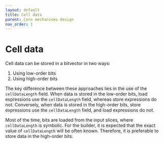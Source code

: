 ```yaml
---
layout: default
title: Cell data
parent: Core mechanisms design
nav_order: 1
---
```


# Cell data 

Cell data can be stored in a bitvector in two ways:

1. Using low-order bits
2. Using high-order bits

The key difference between these approaches lies in the use of the `cellDataLength` field. When data is stored in the low-order bits, load expressions use the `cellDataLength` field, whereas store expressions do not. Conversely, when data is stored in the high-order bits, store expressions use the `cellDataLength` field, and load expressions do not.

Most of the time, bits are loaded from the input slices, where `cellDataLength` is symbolic. For the builder, it is expected that the exact value of `cellDataLength` will be often known. Therefore, it is preferable to store data in the high-order bits.